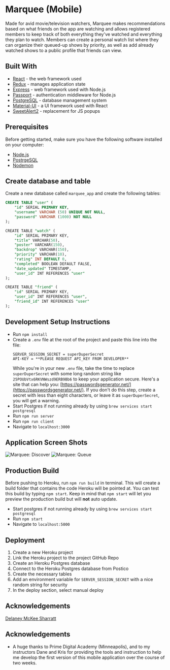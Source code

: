 # Marquee (Mobile)

Made for avid movie/television watchers, Marquee makes recommendations based on what friends on the app are watching and allows registered members to keep track of both everything they've watched and everything they plan to watch. Members can create a personal watch list where they can organize their queued-up shows by priority, as well as add already watched shows to a public profile that friends can view.

## Built With

- [React](https://reactjs.org/) - the web framework used
- [Redux](https://maven.apache.org/) - manages application state
- [Express](https://expressjs.com/) - web framework used with Node.js
- [Passport](http://www.passportjs.org/) - authentication middleware for Node.js
- [PostgreSQL](https://www.postgresql.org/) - database management system
- [Material-UI](https://material-ui.com/) - a UI framework used with React
- [SweetAlert2](https://sweetalert2.github.io/) - replacement for JS popups

## Prerequisites

Before getting started, make sure you have the following software installed on your computer:

- [Node.js](https://nodejs.org/en/)
- [PostrgeSQL](https://www.postgresql.org/)
- [Nodemon](https://nodemon.io/)

## Create database and table

Create a new database called `marquee_app` and create the following tables:

```SQL
CREATE TABLE "user" (
    "id" SERIAL PRIMARY KEY,
    "username" VARCHAR (50) UNIQUE NOT NULL,
    "password" VARCHAR (1000) NOT NULL
);

CREATE TABLE "watch" (
    "id" SERIAL PRIMARY KEY,
    "title" VARCHAR(50),
    "poster" VARCHAR(150),
    "backdrop" VARCHAR(150),
    "priority" VARCHAR(10),
	"rating" INT DEFAULT 0,
    "completed" BOOLEAN DEFAULT FALSE,
    "date_updated" TIMESTAMP,
    "user_id" INT REFERENCES "user"
);

CREATE TABLE "friend" (
    "id" SERIAL PRIMARY KEY,
    "user_id" INT REFERENCES "user",
    "friend_id" INT REFERENCES "user"
);
```

## Development Setup Instructions

- Run `npm install`
- Create a `.env` file at the root of the project and paste this line into the file:
  ```
  SERVER_SESSION_SECRET = superDuperSecret
  API-KEY = **PLEASE REQUEST API_KEY FROM DEVELOPER**
  ```
  While you're in your new `.env` file, take the time to replace `superDuperSecret` with some long random string like `25POUbVtx6RKVNWszd9ERB9Bb6` to keep your application secure. Here's a site that can help you: [https://passwordsgenerator.net/](https://passwordsgenerator.net/). If you don't do this step, create a secret with less than eight characters, or leave it as `superDuperSecret`, you will get a warning.
- Start Postgres if not running already by using `brew services start postgresql`
- Run `npm run server`
- Run `npm run client`
- Navigate to `localhost:3000`

## Application Screen Shots

![Marquee: Discover](documentation/images/marquee-discover.png)
![Marquee: Queue](documentation/images/marquee-queue.png)

## Production Build

Before pushing to Heroku, run `npm run build` in terminal. This will create a build folder that contains the code Heroku will be pointed at. You can test this build by typing `npm start`. Keep in mind that `npm start` will let you preview the production build but will **not** auto update.

- Start postgres if not running already by using `brew services start postgresql`
- Run `npm start`
- Navigate to `localhost:5000`

## Deployment

1. Create a new Heroku project
1. Link the Heroku project to the project GitHub Repo
1. Create an Heroku Postgres database
1. Connect to the Heroku Postgres database from Postico
1. Create the necessary tables
1. Add an environment variable for `SERVER_SESSION_SECRET` with a nice random string for security
1. In the deploy section, select manual deploy

## Acknowledgements

[Delaney McKee Sharratt](https://github.com/laneymckee)

## Acknowledgements

- A huge thanks to Prime Digital Academy (Minneapolis), and to my instructors Dane and Kris for providing the tools and instruction to help me develop the first version of this mobile application over the course of two weeks.

